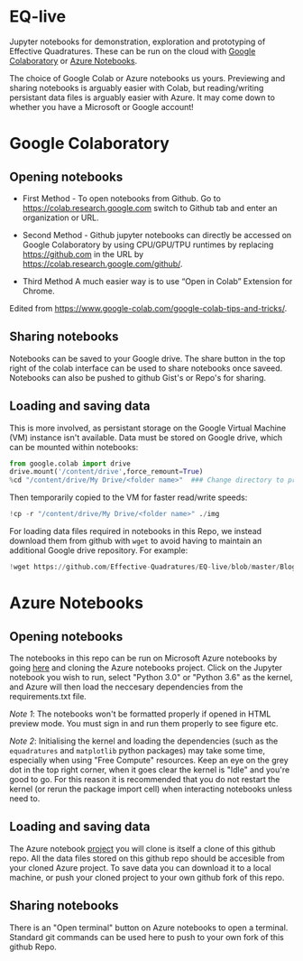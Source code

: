 # EQ-live
Jupyter notebooks for demonstration, exploration and prototyping of Effective Quadratures. These can be run on the cloud with [Google Colaboratory](https://colab.research.google.com/) or [Azure Notebooks](http://notebooks.azure.com).

The choice of Google Colab or Azure notebooks us yours. Previewing and sharing notebooks is arguably easier with Colab, but reading/writing persistant data files is arguably easier with Azure. It may come down to whether you have a Microsoft or Google account!

# Google Colaboratory
## Opening notebooks

* First Method - To open notebooks from Github. Go to https://colab.research.google.com switch to Github tab and enter an organization or URL.

* Second Method - Github jupyter notebooks can directly be accessed on Google Colaboratory by using CPU/GPU/TPU runtimes by replacing https://github.com in the URL by https://colab.research.google.com/github/.

* Third Method A much easier way is to use “Open in Colab” Extension for Chrome.

Edited from https://www.google-colab.com/google-colab-tips-and-tricks/.

## Sharing notebooks
Notebooks can be saved to your Google drive. The share button in the top right of the colab interface can be used to share notebooks once saveed. Notebooks can also be pushed to github Gist's or Repo's for sharing.

## Loading and saving data
This is more involved, as persistant storage on the Google Virtual Machine (VM) instance isn't available. Data must be stored on Google drive, which can be mounted within notebooks:

```python
from google.colab import drive
drive.mount('/content/drive',force_remount=True)
%cd "/content/drive/My Drive/<folder name>"  ### Change directory to preferred working space
```

Then temporarily copied to the VM for faster read/write speeds:

```python
!cp -r "/content/drive/My Drive/<folder name>" ./img
```

For loading data files required in notebooks in this Repo, we instead download them from github with `wget` to avoid having to maintain an additional Google drive repository. For example:

```python
!wget https://github.com/Effective-Quadratures/EQ-live/blob/master/Blog_posts/points_to_run.npy?raw=true
```

# Azure Notebooks
## Opening notebooks
The notebooks in this repo can be run on Microsoft Azure notebooks by going [here](https://notebooks.azure.com/ascillitoe/projects/eq-live) and cloning the Azure notebooks project. Click on the Jupyter notebook you wish to run, select "Python 3.0" or "Python 3.6" as the kernel, and Azure will then load the neccesary dependencies from the requirements.txt file. 

*Note 1*: The notebooks won't be formatted properly if opened in HTML preview mode. You must sign in and run them properly to see figure etc. 

*Note 2*: Initialising the kernel and loading the dependencies (such as the `equadratures` and `matplotlib` python packages) may take some time, especially when using "Free Compute" resources. Keep an eye on the grey dot in the top right corner, when it goes clear the kernel is "Idle" and you're good to go. For this reason it is recommended that you do not restart the kernel (or rerun the package import cell) when interacting notebooks unless need to. 

## Loading and saving data
The Azure notebook [project](https://notebooks.azure.com/ascillitoe/projects/eq-live) you will clone is itself a clone of this github repo. All the data files stored on this github repo should be accesible from your cloned Azure project. To save data you can download it to a local machine, or push your cloned project to your own github fork of this repo.

## Sharing notebooks
There is an "Open terminal" button on Azure notebooks to open a terminal. Standard git commands can be used here to push to your own fork of this github Repo. 
